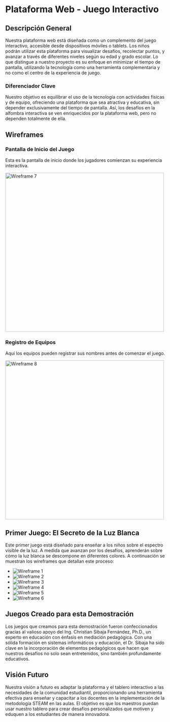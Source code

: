# **Plataforma Web - Juego Interactivo**

## **Descripción General**

Nuestra plataforma web está diseñada como un complemento del juego interactivo, accesible desde dispositivos móviles o tablets. Los niños podrán utilizar esta plataforma para visualizar desafíos, recolectar puntos, y avanzar a través de diferentes niveles según su edad y grado escolar. Lo que distingue a nuestro proyecto es su enfoque en minimizar el tiempo de pantalla, utilizando la tecnología como una herramienta complementaria y no como el centro de la experiencia de juego.

### **Diferenciador Clave**
Nuestro objetivo es equilibrar el uso de la tecnología con actividades físicas y de equipo, ofreciendo una plataforma que sea atractiva y educativa, sin depender exclusivamente del tiempo de pantalla. Así, los desafíos en la alfombra interactiva se ven enriquecidos por la plataforma web, pero no dependen totalmente de ella.

## **Wireframes**

### **Pantalla de Inicio del Juego**
Esta es la pantalla de inicio donde los jugadores comienzan su experiencia interactiva.

<img src="https://github.com/ExpoCenfo/TechMakers/blob/main/Img/Wireframe%20-%207.png" alt="Wireframe 7" width="500"/>



### **Registro de Equipos**
Aquí los equipos pueden registrar sus nombres antes de comenzar el juego.

<img src="https://github.com/ExpoCenfo/TechMakers/blob/main/Img/Wireframe%20-%208.png" alt="Wireframe 8" width="500"/>

## **Primer Juego: El Secreto de la Luz Blanca**

Este primer juego está diseñado para enseñar a los niños sobre el espectro visible de la luz. A medida que avanzan por los desafíos, aprenderán sobre cómo la luz blanca se descompone en diferentes colores. A continuación se muestran los wireframes que detallan este proceso:

- ![Wireframe 1](https://github.com/ExpoCenfo/TechMakers/blob/main/Img/Wireframe%20-%201.png)
- ![Wireframe 2](https://github.com/ExpoCenfo/TechMakers/blob/main/Img/Wireframe%20-%202.png)
- ![Wireframe 3](https://github.com/ExpoCenfo/TechMakers/blob/main/Img/Wireframe%20-%203.png)
- ![Wireframe 4](https://github.com/ExpoCenfo/TechMakers/blob/main/Img/Wireframe%20-%204.png)
- ![Wireframe 5](https://github.com/ExpoCenfo/TechMakers/blob/main/Img/Wireframe%20-%205.png)
- ![Wireframe 6](https://github.com/ExpoCenfo/TechMakers/blob/main/Img/Wireframe%20-%206.png)

## **Juegos Creado para esta Demostración**
Los juegos que creamos para esta demostración fueron confeccionados gracias al valioso apoyo del Ing. Christian Sibaja Fernández, Ph.D., un experto en educación con énfasis en mediación pedagógica. Con una sólida formación en sistemas informáticos y educación, el Dr. Sibaja ha sido clave en la incorporación de elementos pedagógicos que hacen que nuestros desafíos no solo sean entretenidos, sino también profundamente educativos.

## **Visión Futuro**
Nuestra visión a futuro es adaptar la plataforma y el tablero interactivo a las necesidades de la comunidad estudiantil, proporcionando una herramienta efectiva para enseñar y capacitar a los docentes en la implementación de la metodología STEAM en las aulas. El objetivo es que los maestros puedan usar nuestro tablero para crear desafíos personalizados que motiven y eduquen a los estudiantes de manera innovadora.
